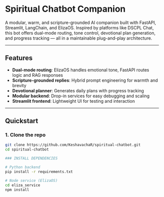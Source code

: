# Spiritual Chatbot Companion

A modular, warm, and scripture-grounded AI companion built with FastAPI, Streamlit, LangChain, and ElizaOS. Inspired by platforms like DSCPL Chat, this bot offers dual-mode routing, tone control, devotional plan generation, and progress tracking — all in a maintainable plug-and-play architecture.

---

## Features

- **Dual-mode routing**: ElizaOS handles emotional tone, FastAPI routes logic and RAG responses
- **Scripture-grounded replies**: Hybrid prompt engineering for warmth and brevity
- **Devotional planner**: Generates daily plans with progress tracking
- **Modular backend**: Drop-in services for easy debugging and scaling
- **Streamlit frontend**: Lightweight UI for testing and interaction

---

## Quickstart

### 1. Clone the repo
```bash
git clone https://github.com/KeshavachaR/spiritual-chatbot.git
cd spiritual-chatbot

### INSTALL DEPENDENCIES

# Python backend
pip install -r requirements.txt

# Node service (ElizaOS)
cd eliza_service
npm install